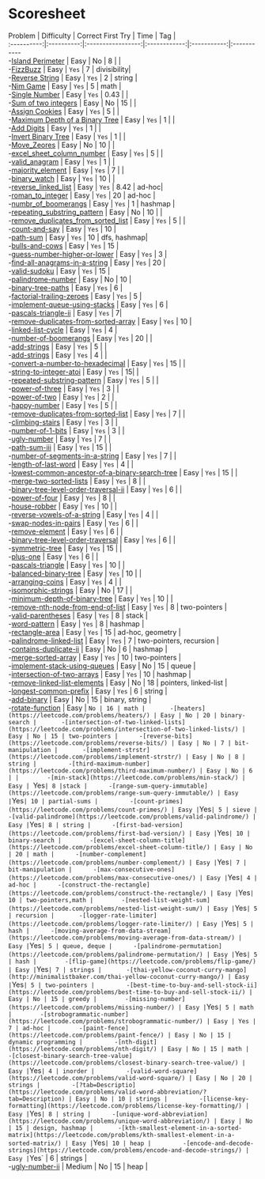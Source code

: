 # Scoresheet				

Problem     | Difficulty | Correct First Try | Time | Tag |		
:----------:|:----------:|:-----------------:|:------------:|:-----------:|:-----------		
 -[Island Perimeter](https://leetcode.com/problems/island-perimeter/) | Easy | No | 8 | |		
 -[FizzBuzz](https://leetcode.com/problems/fizz-buzz/) | Easy | `Yes` | 7 | divisibility|		
 -[Reverse String](https://leetcode.com/problems/reverse-string/) | Easy | `Yes` | 2 | string |		
 -[Nim Game](https://leetcode.com/problems/nim-game/) | Easy | `Yes` | 5 | math |		
 -[Single Number](https://leetcode.com/problems/single-number/) | Easy | `Yes` | 0.43 | |		
 -[Sum of two integers](https://leetcode.com/problems/sum-of-two-integers/) | Easy | No | 15 |  |		
 -[Assign Cookies](https://leetcode.com/problems/assign-cookies/) | Easy | `Yes` | 5 |  |		
 -[Maximum Depth of a Binary Tree](https://leetcode.com/problems/maximum-depth-of-binary-tree/) | Easy | `Yes` | 1 | |		
 -[Add Digits](https://leetcode.com/problems/add-digits/Easy) | Easy | `Yes` | 1 | |		
 -[Invert Binary Tree](https://leetcode.com/problems/invert-binary-tree/) | Easy | `Yes` | 1 | |		
 -[Move_Zeores](https://leetcode.com/problems/move-zeroes/) | Easy | No | 10 | |		
 -[excel_sheet_column_number](https://leetcode.com/problems/excel-sheet-column-number/) | Easy | `Yes` | 5 | |		
 -[valid_anagram](https://leetcode.com/problems/valid-anagram/) | Easy | `Yes` | 1 | |		
 -[majority_element](https://leetcode.com/problems/majority-element/) | Easy | `Yes` | 7 | |		
 -[binary_watch](https://leetcode.com/problems/binary-watch/) | Easy | `Yes` | 10 | |		
 -[reverse_linked_list](https://leetcode.com/problems/reverse-linked-list/) | Easy | `Yes` | 8.42 | ad-hoc|		
 -[roman_to_integer](https://leetcode.com/problems/roman-to-integer/) | Easy | `Yes` | 20 | ad-hoc |		
 -[numbr_of_boomerangs]() | Easy | `Yes` | 1 | hashmap |		
 -[repeating_substring_pattern](https://leetcode.com/problems/repeated-substring-pattern/) | Easy | No | 10 | |		
 -[remove_duplicates_from_sorted_list](https://leetcode.com/problems/remove-duplicates-from-sorted-list/) | Easy | `Yes` | 5 | |		
 -[count-and-say](https://leetcode.com/problems/count-and-say/) | Easy | `Yes` | 10 |		
 -[path-sum](https://leetcode.com/problems/path-sum/) | Easy | `Yes` | 10 | dfs, hashmap|		
 -[bulls-and-cows](https://leetcode.com/problems/bulls-and-cows/) | Easy | `Yes` | 15 |		
 -[guess-number-higher-or-lower](https://leetcode.com/problems/guess-number-higher-or-lower/) | Easy | `Yes` | 3 |		
 -[find-all-anagrams-in-a-string](https://leetcode.com/problems/find-all-anagrams-in-a-string/) | Easy | `Yes` | 20 |		
 -[valid-sudoku](https://leetcode.com/problems/valid-sudoku/) | Easy | `Yes` | 15 |		
 -[palindrome-number](https://leetcode.com/problems/palindrome-number/) | Easy | No | 10 |		
 -[binary-tree-paths](https://leetcode.com/problems/binary-tree-paths/) | Easy | `Yes` | 6 |		
 -[factorial-trailing-zeroes](https://leetcode.com/problems/factorial-trailing-zeroes/) | Easy | `Yes` | 5 |		
 -[implement-queue-using-stacks](https://leetcode.com/problems/implement-queue-using-stacks/) | Easy | `Yes` | 6 |		
 -[pascals-triangle-ii](https://leetcode.com/problems/pascals-triangle-ii/) | Easy | `Yes` | 7|		
 -[remove-duplicates-from-sorted-array](https://leetcode.com/problems/remove-duplicates-from-sorted-array/) | Easy | `Yes` | 10 |		
 -[linked-list-cycle](https://leetcode.com/problems/linked-list-cycle/) | Easy | `Yes` | 4 |		
 -[number-of-boomerangs](https://leetcode.com/problems/number-of-boomerangs/) | Easy | `Yes` | 20 | |		
 -[add-strings](https://leetcode.com/problems/add-strings/) | Easy | `Yes` | 5 | |		
 -[add-strings](https://leetcode.com/problems/add-strings/) | Easy | `Yes` | 4 | |		
 -[convert-a-number-to-hexadecimal](https://leetcode.com/problems/convert-a-number-to-hexadecimal/) | Easy | `Yes` | 15 | |		
 -[string-to-integer-atoi](https://leetcode.com/problems/string-to-integer-atoi/) | Easy | `Yes` | 15| |		
 -[repeated-substring-pattern](https://leetcode.com/problems/repeated-substring-pattern/) | Easy | `Yes` | 5 | |		
 -[power-of-three](https://leetcode.com/problems/power-of-three/) | Easy | `Yes` | 3 | |		
 -[power-of-two](https://leetcode.com/problems/power-of-two/) | Easy | `Yes` | 2 | |		
 -[happy-number](https://leetcode.com/problems/happy-number/) | Easy | `Yes` | 5 | |		
 -[remove-duplicates-from-sorted-list](https://leetcode.com/problems/remove-duplicates-from-sorted-list/) | Easy | `Yes` | 7 | |		
 -[climbing-stairs](https://leetcode.com/problems/climbing-stairs/) | Easy | `Yes` | 3 | |		
 -[number-of-1-bits](https://leetcode.com/problems/number-of-1-bits/) | Easy | `Yes` | 3 | |		
 -[ugly-number](https://leetcode.com/problems/ugly-number/) | Easy | `Yes` | 7 | |		
 -[path-sum-iii](https://leetcode.com/problems/path-sum-iii/) | Easy | `Yes` | 15 | |		
 -[number-of-segments-in-a-string](https://leetcode.com/problems/number-of-segments-in-a-string/) | Easy | `Yes` | 7 | |		
 -[length-of-last-word](https://leetcode.com/problems/length-of-last-word/) | Easy | `Yes` | 4 | |		
 -[lowest-common-ancestor-of-a-binary-search-tree](https://leetcode.com/problems/lowest-common-ancestor-of-a-binary-search-tree/) | Easy | `Yes` | 15 | |		
 -[merge-two-sorted-lists](https://leetcode.com/problems/merge-two-sorted-lists/) | Easy | `Yes` | 8 | |		
 -[binary-tree-level-order-traversal-ii](https://leetcode.com/problems/binary-tree-level-order-traversal-ii/) | Easy | `Yes` | 6 | |		
 -[power-of-four](https://leetcode.com/problems/power-of-four/) | Easy | `Yes` | 8 | |		
 -[house-robber](https://leetcode.com/problems/house-robber/) | Easy | `Yes` | 10 | |		
 -[reverse-vowels-of-a-string](https://leetcode.com/problems/reverse-vowels-of-a-string/) | Easy | `Yes` | 4 | |		
 -[swap-nodes-in-pairs](https://leetcode.com/problems/swap-nodes-in-pairs/) | Easy | `Yes` | 6 | |		
 -[remove-element](https://leetcode.com/problems/remove-element/) | Easy | `Yes` | 6 | |		
 -[binary-tree-level-order-traversal](https://leetcode.com/problems/binary-tree-level-order-traversal/) | Easy | `Yes` | 6 | |		
 -[symmetric-tree](https://leetcode.com/problems/symmetric-tree/) | Easy | `Yes` | 15 | |		
 -[plus-one](https://leetcode.com/problems/plus-one/) | Easy | `Yes` | 6 | |		
 -[pascals-triangle](https://leetcode.com/problems/pascals-triangle/) | Easy | `Yes` | 10 | |		
 -[balanced-binary-tree](https://leetcode.com/problems/balanced-binary-tree/) | Easy | `Yes` | 10 | |		
 -[arranging-coins](https://leetcode.com/problems/arranging-coins/) | Easy | `Yes` | 4 | |		
 -[isomorphic-strings](https://leetcode.com/problems/isomorphic-strings/) | Easy | No | 17 | |		
 -[minimum-depth-of-binary-tree](https://leetcode.com/problems/minimum-depth-of-binary-tree/) | Easy | `Yes` | 10 | |		
 -[remove-nth-node-from-end-of-list](https://leetcode.com/problems/remove-nth-node-from-end-of-list/) | Easy | `Yes` | 8 | two-pointers |		
 -[valid-parentheses](https://leetcode.com/problems/valid-parentheses/) | Easy | `Yes` | 8 | stack |		
 -[word-pattern](https://leetcode.com/problems/word-pattern/) | Easy | `Yes` | 8 | hashmap |		
 -[rectangle-area](https://leetcode.com/problems/rectangle-area/) | Easy | `Yes` | 15 | ad-hoc, geometry |		
 -[palindrome-linked-list](https://leetcode.com/problems/palindrome-linked-list/) | Easy | `Yes` | 7 | two-pointers, recursion |		
 -[contains-duplicate-ii](https://leetcode.com/problems/contains-duplicate-ii/) | Easy | No | 6 | hashmap |		
 -[merge-sorted-array](https://leetcode.com/problems/merge-sorted-array/) | Easy | `Yes` | 10 | two-pointers |		
 -[implement-stack-using-queues](https://leetcode.com/problems/implement-stack-using-queues/) | Easy | No | 15 | queue |		
 -[intersection-of-two-arrays](https://leetcode.com/problems/intersection-of-two-arrays/) | Easy | `Yes` | 10 | hashmap |		
 -[remove-linked-list-elements](https://leetcode.com/problems/remove-linked-list-elements/) | Easy | No | 18 | pointers, linked-list |		
 -[longest-common-prefix](https://leetcode.com/problems/longest-common-prefix/) | Easy | `Yes` | 6 | string |		
 -[add-binary](https://leetcode.com/problems/add-binary/) | Easy | No | 15 | binary, string |		
 -[rotate-function](https://leetcode.com/problems/rotate-function/) | Easy | `No | 16 | math |		
 -[heaters](https://leetcode.com/problems/heaters/) | Easy | No | 20 | binary-search |		
 -[intersection-of-two-linked-lists](https://leetcode.com/problems/intersection-of-two-linked-lists/) | Easy | No | 15 | two-pointers |		
 -[reverse-bits](https://leetcode.com/problems/reverse-bits/) | Easy | No | 7 | bit-manipulation |		
 -[implement-strstr](https://leetcode.com/problems/implement-strstr/) | Easy | No | 8 | string |		
 -[third-maximum-number](https://leetcode.com/problems/third-maximum-number/) | Easy | No | 6 | |		
 -[min-stack](https://leetcode.com/problems/min-stack/) | Easy | `Yes` | 8 |stack |		
 -[range-sum-query-immutable](https://leetcode.com/problems/range-sum-query-immutable/) | Easy | `Yes` | 10 | partial-sums |		
 -[count-primes](https://leetcode.com/problems/count-primes/) | Easy | `Yes` | 5 | sieve |		
 -[valid-palindrome](https://leetcode.com/problems/valid-palindrome/) | Easy | `Yes` | 8 | string |		
 -[first-bad-version](https://leetcode.com/problems/first-bad-version/) | Easy | `Yes` | 10 | binary-search |		
 -[excel-sheet-column-title](https://leetcode.com/problems/excel-sheet-column-title/) | Easy | No | 20 | math |		
 -[number-complement](https://leetcode.com/problems/number-complement/) | Easy | `Yes` | 7 | bit-manipulation |		
 -[max-consecutive-ones](https://leetcode.com/problems/max-consecutive-ones/) | Easy | `Yes` | 4 | ad-hoc |		
 -[construct-the-rectangle](https://leetcode.com/problems/construct-the-rectangle/) | Easy | `Yes` | 10 | two-pointers,math |		
 -[nested-list-weight-sum](https://leetcode.com/problems/nested-list-weight-sum/) | Easy | `Yes` | 5 | recursion |		
 -[logger-rate-limiter](https://leetcode.com/problems/logger-rate-limiter/) | Easy | `Yes` | 5 | hash |		
 -[moving-average-from-data-stream](https://leetcode.com/problems/moving-average-from-data-stream/) | Easy | `Yes` | 5 | queue, deque |		
 -[palindrome-permutation](https://leetcode.com/problems/palindrome-permutation/) | Easy | `Yes` | 5 | hash |		
 -[flip-game](https://leetcode.com/problems/flip-game/) | Easy | `Yes` | 7 | strings |		
 -[thai-yellow-coconut-curry-mango](http://minimalistbaker.com/thai-yellow-coconut-curry-mango/) | Easy | `Yes` | 5 | two-pointers |		
 -[best-time-to-buy-and-sell-stock-ii](https://leetcode.com/problems/best-time-to-buy-and-sell-stock-ii/) | Easy | No | 15 | greedy |		
 -[missing-number](https://leetcode.com/problems/missing-number/) | Easy | `Yes` | 5 | math |		
 -[strobogrammatic-number](https://leetcode.com/problems/strobogrammatic-number/) | Easy | Yes | 7 | ad-hoc |		
 -[paint-fence](https://leetcode.com/problems/paint-fence/) | Easy | No | 15 | dynamic programming |		
 -[nth-digit](https://leetcode.com/problems/nth-digit/) | Easy | No | 15 | math |		
 -[closest-binary-search-tree-value](https://leetcode.com/problems/closest-binary-search-tree-value/) | Easy | `Yes` | 4 | inorder |		
 -[valid-word-square](https://leetcode.com/problems/valid-word-square/) | Easy | No | 20 | strings |		
 -[?tab=Descriptio](https://leetcode.com/problems/valid-word-abbreviation/?tab=Description) | Easy | No | 10 | strings |		
 -[license-key-formatting](https://leetcode.com/problems/license-key-formatting/) | Easy | `Yes` | 8 | string |		
 -[unique-word-abbreviation](https://leetcode.com/problems/unique-word-abbreviation/) | Easy | No | 15 | design, hashmap |		
 -[kth-smallest-element-in-a-sorted-matrix](https://leetcode.com/problems/kth-smallest-element-in-a-sorted-matrix/) | Easy | `Yes` | 10 | heap |		
 -[encode-and-decode-strings](https://leetcode.com/problems/encode-and-decode-strings/) | Easy | `Yes` | 6 | strings |		
 -[ugly-number-ii](https://leetcode.com/problems/ugly-number-ii/) | Medium | No | 15 | heap |
